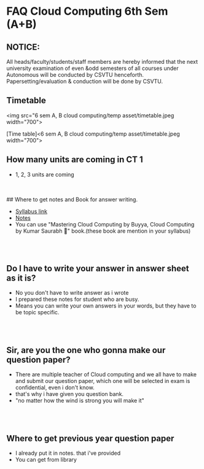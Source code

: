 # FAQ Cloud Computing 6th Sem (A+B)

## NOTICE:

All heads/faculty/students/staff members are hereby informed that the next university examination of even &odd semesters of all courses under Autonomous will be conducted by CSVTU henceforth. Papersetting/evaluation & conduction will be done by CSVTU.

## Timetable

<img src="6 sem A, B cloud computing/temp asset/timetable.jpeg width="700">

[Time table]<6 sem A, B cloud computing/temp asset/timetable.jpeg width="700">

## How many units are coming in CT 1

- 1, 2, 3 units are coming

<br>
<br>
## Where to get notes and Book for answer writing.

- [Syllabus link](https://supreme.sstc.ac.in/pdf/syllabus/CSE%206.pdf)
- [Notes](<6 sem A, B cloud computing/temp asset/cloud computing.pdf>)
- You can use "Mastering Cloud Computing by Buyya, Cloud Computing by Kumar Saurabh 📖" book.(these book are mention in your syllabus)

<br>
<br>

## Do I have to write your answer in answer sheet as it is?

- No you don't have to write answer as i wrote
- I prepared these notes for student who are busy.
- Means you can write your own answers in your words, but they have to be topic specific.

<br>
<br>

## Sir, are you the one who gonna make our question paper?

- There are multiple teacher of Cloud computing and we all have to make and submit our question paper,
  which one will be selected in exam is confidential, even i don't know.
- that's why i have given you question bank.
- "no matter how the wind is strong you will make it"

<br>
<br>

## Where to get previous year question paper

- I already put it in notes. that i've provided
- You can get from library
